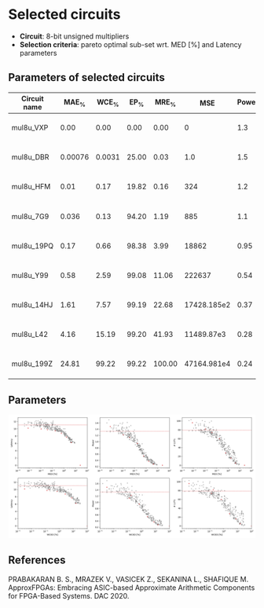 
Selected circuits
===================
 - **Circuit**: 8-bit unsigned multipliers
 - **Selection criteria**: pareto optimal sub-set wrt. MED [%] and Latency parameters

Parameters of selected circuits
----------------------------

| Circuit name | MAE<sub>%</sub> | WCE<sub>%</sub> | EP<sub>%</sub> | MRE<sub>%</sub> | MSE | Power<sub>W</sub> | Delay<sub>ns</sub> | LUTs | Download |
| --- |  --- | --- | --- | --- | --- | --- | --- | --- | --- |
| mul8u_VXP | 0.00 | 0.00 | 0.00 | 0.00 | 0 | 1.3 | 11 | 79 |  [[Verilog](mul8u_VXP.v)] [[Verilog<sub>PDK45</sub>](mul8u_VXP_pdk45.v)] [[C](mul8u_VXP.c)] |
| mul8u_DBR | 0.00076 | 0.0031 | 25.00 | 0.03 | 1.0 | 1.5 | 10 | 96 |  [[Verilog](mul8u_DBR.v)] [[Verilog<sub>PDK45</sub>](mul8u_DBR_pdk45.v)] [[C](mul8u_DBR.c)] |
| mul8u_HFM | 0.01 | 0.17 | 19.82 | 0.16 | 324 | 1.2 | 10.0 | 82 |  [[Verilog](mul8u_HFM.v)] [[Verilog<sub>PDK45</sub>](mul8u_HFM_pdk45.v)] [[C](mul8u_HFM.c)] |
| mul8u_7G9 | 0.036 | 0.13 | 94.20 | 1.19 | 885 | 1.1 | 9.7 | 74 |  [[Verilog](mul8u_7G9.v)] [[Verilog<sub>PDK45</sub>](mul8u_7G9_pdk45.v)] [[C](mul8u_7G9.c)] |
| mul8u_19PQ | 0.17 | 0.66 | 98.38 | 3.99 | 18862 | 0.95 | 9.5 | 60 |  [[Verilog](mul8u_19PQ.v)] [[Verilog<sub>PDK45</sub>](mul8u_19PQ_pdk45.v)] [[C](mul8u_19PQ.c)] |
| mul8u_Y99 | 0.58 | 2.59 | 99.08 | 11.06 | 222637 | 0.54 | 8.8 | 28 |  [[Verilog](mul8u_Y99.v)] [[Verilog<sub>PDK45</sub>](mul8u_Y99_pdk45.v)] [[C](mul8u_Y99.c)] |
| mul8u_14HJ | 1.61 | 7.57 | 99.19 | 22.68 | 17428.185e2 | 0.37 | 7.7 | 16 |  [[Verilog](mul8u_14HJ.v)] [[Verilog<sub>PDK45</sub>](mul8u_14HJ_pdk45.v)] [[C](mul8u_14HJ.c)] |
| mul8u_L42 | 4.16 | 15.19 | 99.20 | 41.93 | 11489.87e3 | 0.28 | 6.2 | 5.0 |  [[Verilog](mul8u_L42.v)] [[Verilog<sub>PDK45</sub>](mul8u_L42_pdk45.v)] [[C](mul8u_L42.c)] |
| mul8u_199Z | 24.81 | 99.22 | 99.22 | 100.00 | 47164.981e4 | 0.24 | 0 | 0 |  [[Verilog](mul8u_199Z.v)] [[Verilog<sub>PDK45</sub>](mul8u_199Z_pdk45.v)] [[C](mul8u_199Z.c)] |
    
Parameters
--------------
![Parameters figure](fig.png)

References
--------------
PRABAKARAN B. S., MRAZEK V., VASICEK Z., SEKANINA L., SHAFIQUE M. ApproxFPGAs: Embracing ASIC-based Approximate Arithmetic Components for FPGA-Based Systems. DAC 2020.

             